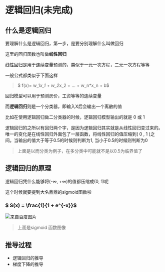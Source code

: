 # 逻辑回归(未完成)

## 什么是逻辑回归
要理解什么是逻辑回归，第一步，是要分别理解什么叫做回归

这里的回归函数也叫做**线性回归**

线性回归是用于连续变量预测的，类似于一元一次方程，二元一次方程等等

一般公式都类似于下面这样
> $ f(x)= w_1*x_1 + w_2*x_2 + ... + w_n*x_n + b$

回归模型可以用于预测房价，工资等等的连续变量

而**逻辑回归**则是一个分类器，即输入X后会输出一个离散的值

比如在使用逻辑回归做二分类器的时候，逻辑回归模型输出的就是 0 或 1 

逻辑回归的之所以有回归两个字，是因为逻辑回归其实就是从线性回归变过来的。唯一的变化是在线性回归外面包了一层函数，将线性回归的值压缩到( 0 , 1 )之间。当输出的值大于等于0.5的时候则判断为1, 当小于0.5的时候则判断为0
>上面是以而分类为例子，在多分类中可能就不是以0.5为临界值了


## 逻辑回归的原理
逻辑回归凭什么能够将(-∞, +∞)的值都压缩成(0, 1)呢

这个时候就要提到大名鼎鼎的sigmoid函数啦

### $ S(x) = \frac{1}{1 + e^{-x}}$
![来自百度图片](https://gss0.bdstatic.com/94o3dSag_xI4khGkpoWK1HF6hhy/baike/c0%3Dbaike80%2C5%2C5%2C80%2C26/sign=892a5cb4c55c10383073c690d378f876/c9fcc3cec3fdfc03f23fbf16d73f8794a5c226dc.jpg)

> 上面是sigmoid 函数图像 





## 推导过程
- 逻辑回归的推导
- 梯度下降的推导
